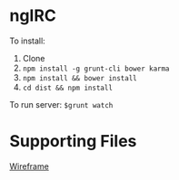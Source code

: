ngIRC
=====

To install:

1. Clone
2. `npm install -g grunt-cli bower karma`
3. `npm install && bower install`
4. `cd dist && npm install`

To run server: `$grunt watch`

Supporting Files
================

[Wireframe](http://i.imgur.com/9qseDqL.png)
